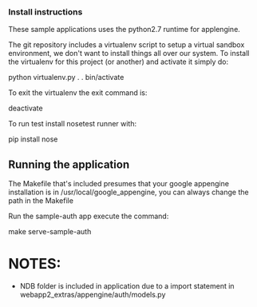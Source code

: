 ### Install instructions


These sample applications uses the python2.7 runtime for applengine.

The git repository includes a virtualenv script to setup a virtual sandbox environment, we don't want to install things all over our system.
To install the virtualenv for this project (or another) and activate it simply do:

python virtualenv.py .
. bin/activate

To exit the virtualenv the exit command is:

deactivate


To run test install nosetest runner with:

pip install nose


## Running the application

The Makefile that's included presumes that your google appengine installation is in /usr/local/google_appengine, you can always change the path in the Makefile


Run the sample-auth app execute the command:

make serve-sample-auth


# NOTES:
- NDB folder is included in application due to a import statement in webapp2_extras/appengine/auth/models.py
